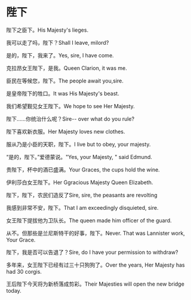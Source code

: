 # 陛下

<p><span class="chinese">陛下之臣下。</span><span class="english">His Majesty's lieges.</span></p>

<p><span class="chinese">我可以走了吗，陛下？</span><span class="english">Shall I leave, milord?</span></p>

<p><span class="chinese">是的，陛下，我来了。</span><span class="english">Yes, sire, I have come.</span></p>

<p><span class="chinese">克拉昂女王陛下，是我。</span><span class="english">Queen Clarion, it was me.</span></p>

<p><span class="chinese">臣民在等候您，陛下。</span><span class="english">The people await you,sire.</span></p>

<p><span class="chinese">是皇帝陛下的牲口。</span><span class="english">It was His Majesty's beast.</span></p>

<p><span class="chinese">我们希望觐见女王陛下。</span><span class="english">We hope to see Her Majesty.</span></p>

<p><span class="chinese">陛下……你统治什么呢？</span><span class="english">Sire-- over what do you rule?</span></p>

<p><span class="chinese">陛下喜欢新衣服。</span><span class="english">Her Majesty loves new clothes.</span></p>

<p><span class="chinese">服从乃是小臣的天职，陛下。</span><span class="english">I live but to obey, your majesty.</span></p>

<p><span class="chinese">“是的，陛下。”爱德蒙说。</span><span class="english">"Yes, your Majesty, " said Edmund.</span></p>

<p><span class="chinese">贵陛下，杯中的酒已盛满。</span><span class="english">Your Graces, the cups hold the wine.</span></p>

<p><span class="chinese">伊利莎白女王陛下。</span><span class="english">Her Ggracious Majesty Queen Elizabeth.</span></p>

<p><span class="chinese">陛下，陛下，农民们造反了</span><span class="english">Sire, sire, the peasants are revolting</span></p>

<p><span class="chinese">我感到非常不安，陛下。</span><span class="english">That I am exceedingly disquieted, sire.</span></p>

<p><span class="chinese">女王陛下提拔他为卫队长。</span><span class="english">The queen made him officer of the guard.</span></p>

<p><span class="chinese">从不。但那些是兰尼斯特干的好事，陛下。</span><span class="english">Never. That was Lannister work, Your Grace.</span></p>

<p><span class="chinese">陛下，我是否可以告退了？</span><span class="english">Sire, do I have your permission to withdraw?</span></p>

<p><span class="chinese">多年来，女王陛下已经有过三十只狗狗了。</span><span class="english">Over the years, Her Majesty has had 30 corgis.</span></p>

<p><span class="chinese">王后陛下今天将为新桥落成剪彩。</span><span class="english">Their Majesties will open the new bridge today.</span></p>

